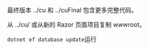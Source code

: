 最终版本 ../cu 和 ../cuFinal 包含更多完整代码。

从 ../cu/ 或从新的 Razor 页面项目复制 wwwroot。

`dotnet ef database update`运行
